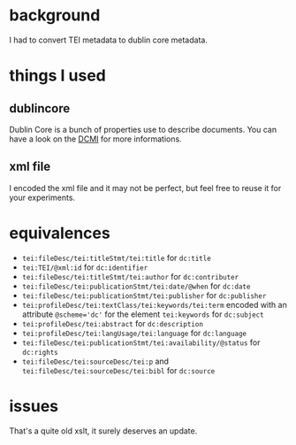 # background
I had to convert TEI metadata to dublin core metadata.

# things I used
## dublincore
Dublin Core is a bunch of properties use to describe documents. You can have a look on the [DCMI](https://www.dublincore.org/specifications/dublin-core/dces/) for more informations.
## xml file
I encoded the xml file and it may not be perfect, but feel free to reuse it for your experiments.

# equivalences
* `tei:fileDesc/tei:titleStmt/tei:title` for `dc:title`
* `tei:TEI/@xml:id` for `dc:identifier`
* `tei:fileDesc/tei:titleStmt/tei:author` for `dc:contributer`
* `tei:fileDesc/tei:publicationStmt/tei:date/@when` for `dc:date`
* `tei:fileDesc/tei:publicationStmt/tei:publisher` for `dc:publisher`
* `tei:profileDesc/tei:textClass/tei:keywords/tei:term` encoded with an attribute `@scheme='dc'` for the element `tei:keywords` for `dc:subject`
* `tei:profileDesc/tei:abstract` for `dc:description`
* `tei:profileDesc/tei:langUsage/tei:language` for `dc:language`
* `tei:fileDesc/tei:publicationStmt/tei:availability/@status` for `dc:rights`
* `tei:fileDesc/tei:sourceDesc/tei:p` and `tei:fileDesc/tei:sourceDesc/tei:bibl` for `dc:source`

# issues
That's a quite old xslt, it surely deserves an update.